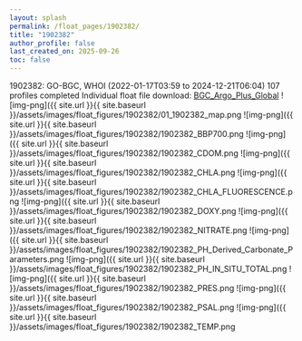 ```yaml
---
layout: splash
permalink: /float_pages/1902382/
title: "1902382"
author_profile: false
last_created_on: 2025-09-26
toc: false
---
```

 
1902382: GO-BGC, WHOI (2022-01-17T03:59 to 2024-12-21T06:04)
107 profiles completed
Individual float file download: [BGC_Argo_Plus_Global](https://ftp.soest.hawaii.edu/bgc_argo_plus/Individual_Floats/outliers_removed/1902382_Sprof_processed.nc)
![img-png]({{ site.url }}{{ site.baseurl }}/assets/images/float_figures/1902382/01_1902382_map.png
![img-png]({{ site.url }}{{ site.baseurl }}/assets/images/float_figures/1902382/1902382_BBP700.png
![img-png]({{ site.url }}{{ site.baseurl }}/assets/images/float_figures/1902382/1902382_CDOM.png
![img-png]({{ site.url }}{{ site.baseurl }}/assets/images/float_figures/1902382/1902382_CHLA.png
![img-png]({{ site.url }}{{ site.baseurl }}/assets/images/float_figures/1902382/1902382_CHLA_FLUORESCENCE.png
![img-png]({{ site.url }}{{ site.baseurl }}/assets/images/float_figures/1902382/1902382_DOXY.png
![img-png]({{ site.url }}{{ site.baseurl }}/assets/images/float_figures/1902382/1902382_NITRATE.png
![img-png]({{ site.url }}{{ site.baseurl }}/assets/images/float_figures/1902382/1902382_PH_Derived_Carbonate_Parameters.png
![img-png]({{ site.url }}{{ site.baseurl }}/assets/images/float_figures/1902382/1902382_PH_IN_SITU_TOTAL.png
![img-png]({{ site.url }}{{ site.baseurl }}/assets/images/float_figures/1902382/1902382_PRES.png
![img-png]({{ site.url }}{{ site.baseurl }}/assets/images/float_figures/1902382/1902382_PSAL.png
![img-png]({{ site.url }}{{ site.baseurl }}/assets/images/float_figures/1902382/1902382_TEMP.png

